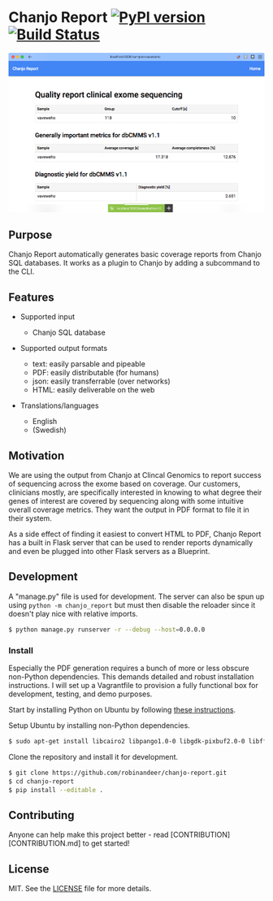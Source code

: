 # Chanjo Report [![PyPI version][fury-image]][fury-url] [![Build Status][travis-image]][travis-url]

![Example report (eng)](artwork/report-example-en.png)

## Purpose
Chanjo Report automatically generates basic coverage reports from Chanjo SQL databases. It works as a plugin to Chanjo by adding a subcommand to the CLI.


## Features
- Supported input
  - Chanjo SQL database

- Supported output formats
  - text: easily parsable and pipeable
  - PDF: easily distributable (for humans)
  - json: easily transferrable (over networks)
  - HTML: easily deliverable on the web

- Translations/languages
  - English
  - (Swedish)


## Motivation
We are using the output from Chanjo at Clincal Genomics to report success of sequencing across the exome based on coverage. Our customers, clinicians mostly, are specifically interested in knowing to what degree their genes of interest are covered by sequencing along with some intuitive overall coverage metrics. They want the output in PDF format to file it in their system.

As a side effect of finding it easiest to convert HTML to PDF, Chanjo Report has a built in Flask server that can be used to render reports dynamically and even be plugged into other Flask servers as a Blueprint.


## Development
A "manage.py" file is used for development. The server can also be spun up using ``python -m chanjo_report`` but must then disable the reloader since it doesn't play nice with relative imports.

```bash
$ python manage.py runserver -r --debug --host=0.0.0.0
```

### Install
Especially the PDF generation requires a bunch of more or less obscure non-Python dependencies. This demands detailed and robust installation instructions. I will set up a Vagrantfile to provision a fully functional box for development, testing, and demo purposes.

Start by installing Python on Ubuntu by following [these instructions](http://askubuntu.com/questions/101591/how-do-i-install-python-2-7-2-on-ubuntu).

Setup Ubuntu by installing non-Python dependencies.

```bash
$ sudo apt-get install libcairo2 libpango1.0-0 libgdk-pixbuf2.0-0 libffi-dev shared-mime-info
```

Clone the repository and install it for development.

```bash
$ git clone https://github.com/robinandeer/chanjo-report.git
$ cd chanjo-report
$ pip install --editable .
```


## Contributing
Anyone can help make this project better - read [CONTRIBUTION][CONTRIBUTION.md] to get started!


## License
MIT. See the [LICENSE](LICENSE) file for more details.


[fury-url]: http://badge.fury.io/py/chanjo-report
[fury-image]: https://badge.fury.io/py/chanjo-report.png

[travis-url]: https://travis-ci.org/robinandeer/chanjo-report
[travis-image]: https://travis-ci.org/robinandeer/chanjo-report.png?branch=develop
